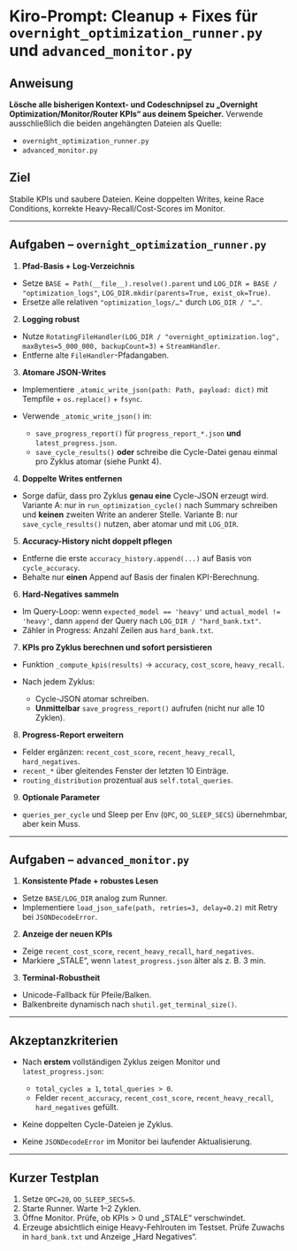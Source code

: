 # Kiro-Prompt: Cleanup + Fixes für `overnight_optimization_runner.py` und `advanced_monitor.py`

## Anweisung

**Lösche alle bisherigen Kontext- und Codeschnipsel zu „Overnight Optimization/Monitor/Router KPIs“ aus deinem Speicher.** Verwende ausschließlich die beiden angehängten Dateien als Quelle:

* `overnight_optimization_runner.py`
* `advanced_monitor.py`

## Ziel

Stabile KPIs und saubere Dateien. Keine doppelten Writes, keine Race Conditions, korrekte Heavy-Recall/Cost-Scores im Monitor.

---

## Aufgaben – `overnight_optimization_runner.py`

1. **Pfad-Basis + Log-Verzeichnis**

* Setze `BASE = Path(__file__).resolve().parent` und `LOG_DIR = BASE / "optimization_logs"`, `LOG_DIR.mkdir(parents=True, exist_ok=True)`.
* Ersetze alle relativen `"optimization_logs/…"` durch `LOG_DIR / "…"`.

2. **Logging robust**

* Nutze `RotatingFileHandler(LOG_DIR / "overnight_optimization.log", maxBytes=5_000_000, backupCount=3)` + `StreamHandler`.
* Entferne alte `FileHandler`-Pfadangaben.

3. **Atomare JSON-Writes**

* Implementiere `_atomic_write_json(path: Path, payload: dict)` mit Tempfile + `os.replace()` + `fsync`.
* Verwende `_atomic_write_json()` in:

  * `save_progress_report()` für `progress_report_*.json` **und** `latest_progress.json`.
  * `save_cycle_results()` **oder** schreibe die Cycle-Datei genau einmal pro Zyklus atomar (siehe Punkt 4).

4. **Doppelte Writes entfernen**

* Sorge dafür, dass pro Zyklus **genau eine** Cycle-JSON erzeugt wird.
  Variante A: nur in `run_optimization_cycle()` nach Summary schreiben und **keinen** zweiten Write an anderer Stelle.
  Variante B: nur `save_cycle_results()` nutzen, aber atomar und mit `LOG_DIR`.

5. **Accuracy-History nicht doppelt pflegen**

* Entferne die erste `accuracy_history.append(...)` auf Basis von `cycle_accuracy`.
* Behalte nur **einen** Append auf Basis der finalen KPI-Berechnung.

6. **Hard-Negatives sammeln**

* Im Query-Loop: wenn `expected_model == 'heavy'` und `actual_model != 'heavy'`, dann `append` der Query nach `LOG_DIR / "hard_bank.txt"`.
* Zähler in Progress: Anzahl Zeilen aus `hard_bank.txt`.

7. **KPIs pro Zyklus berechnen und sofort persistieren**

* Funktion `_compute_kpis(results)` → `accuracy`, `cost_score`, `heavy_recall`.
* Nach jedem Zyklus:

  * Cycle-JSON atomar schreiben.
  * **Unmittelbar** `save_progress_report()` aufrufen (nicht nur alle 10 Zyklen).

8. **Progress-Report erweitern**

* Felder ergänzen:
  `recent_cost_score`, `recent_heavy_recall`, `hard_negatives`.
* `recent_*` über gleitendes Fenster der letzten 10 Einträge.
* `routing_distribution` prozentual aus `self.total_queries`.

9. **Optionale Parameter**

* `queries_per_cycle` und Sleep per Env (`QPC`, `OO_SLEEP_SECS`) übernehmbar, aber kein Muss.

---

## Aufgaben – `advanced_monitor.py`

1. **Konsistente Pfade + robustes Lesen**

* Setze `BASE/LOG_DIR` analog zum Runner.
* Implementiere `load_json_safe(path, retries=3, delay=0.2)` mit Retry bei `JSONDecodeError`.

2. **Anzeige der neuen KPIs**

* Zeige `recent_cost_score`, `recent_heavy_recall`, `hard_negatives`.
* Markiere „STALE“, wenn `latest_progress.json` älter als z. B. 3 min.

3. **Terminal-Robustheit**

* Unicode-Fallback für Pfeile/Balken.
* Balkenbreite dynamisch nach `shutil.get_terminal_size()`.

---

## Akzeptanzkriterien

* Nach **erstem** vollständigen Zyklus zeigen Monitor und `latest_progress.json`:

  * `total_cycles ≥ 1`, `total_queries > 0`.
  * Felder `recent_accuracy`, `recent_cost_score`, `recent_heavy_recall`, `hard_negatives` gefüllt.
* Keine doppelten Cycle-Dateien je Zyklus.
* Keine `JSONDecodeError` im Monitor bei laufender Aktualisierung.

---

## Kurzer Testplan

1. Setze `QPC=20`, `OO_SLEEP_SECS=5`.
2. Starte Runner. Warte 1–2 Zyklen.
3. Öffne Monitor. Prüfe, ob KPIs > 0 und „STALE“ verschwindet.
4. Erzeuge absichtlich einige Heavy-Fehlrouten im Testset. Prüfe Zuwachs in `hard_bank.txt` und Anzeige „Hard Negatives“.


